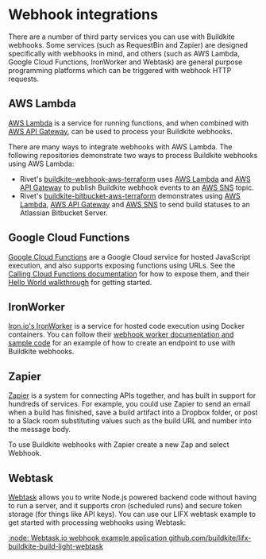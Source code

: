 # Webhook integrations

There are a number of third party services you can use with Buildkite webhooks. Some services (such as RequestBin and Zapier) are designed specifically with webhooks in mind, and others (such as AWS Lambda, Google Cloud Functions, IronWorker and Webtask) are general purpose programming platforms which can be triggered with webhook HTTP requests.

## AWS Lambda

[AWS Lambda](https://aws.amazon.com/lambda/) is a service for running functions, and when combined with [AWS API Gateway](https://aws.amazon.com/api-gateway/), can be used to process your Buildkite webhooks.

There are many ways to integrate webhooks with AWS Lambda. The following repositories demonstrate two ways to process Buildkite webhooks using AWS Lambda:

- Rivet's [buildkite-webhook-aws-terraform](https://github.com/rivethealth/buildkite-webhook-aws-terraform) uses [AWS Lambda](https://aws.amazon.com/lambda/) and [AWS API Gateway](https://aws.amazon.com/api-gateway/) to publish Buildkite webhook events to an [AWS SNS](https://aws.amazon.com/sns/) topic.
- Rivet's [buildkite-bitbucket-aws-terraform](https://github.com/rivethealth/buildkite-bitbucket-aws-terraform) demonstrates using [AWS Lambda](https://aws.amazon.com/lambda/), [AWS API Gateway](https://aws.amazon.com/api-gateway/) and [AWS SNS](https://aws.amazon.com/sns/) to send build statuses to an Atlassian Bitbucket Server.

## Google Cloud Functions

[Google Cloud Functions](https://cloud.google.com/functions) are a Google Cloud service for hosted JavaScript execution, and also supports exposing functions using URLs. See the [Calling Cloud Functions documentation](https://cloud.google.com/functions/calling) for how to expose them, and their [Hello World walkthrough](https://cloud.google.com/functions/walkthroughs) for getting started.

## IronWorker

[Iron.io's IronWorker](http://www.iron.io/worker/) is a service for hosted code execution using Docker containers. You can follow their [webhook worker documentation and sample code](http://dev.iron.io/worker/webhooks/) for an example of how to create an endpoint to use with Buildkite webhooks.

## Zapier

[Zapier](https://zapier.com/) is a system for connecting APIs together, and has built in support for hundreds of services. For example, you could use Zapier to send an email when a build has finished, save a build artifact into a Dropbox folder, or post to a Slack room substituting values such as the build URL and number into the message body.

To use Buildkite webhooks with Zapier create a new Zap and select Webhook.

## Webtask

[Webtask](https://webtask.io/) allows you to write Node.js powered backend code without having to run a server, and it supports cron (scheduled runs) and secure token storage (for things like API keys). You can use our LIFX webtask example to get started with processing webhooks using Webtask:

<a class="Docs__example-repo" href="https://github.com/buildkite/lifx-buildkite-build-light-webtask">:node: Webtask.io webhook example application <span class="repo">github.com/buildkite/lifx-buildkite-build-light-webtask</span></a>
